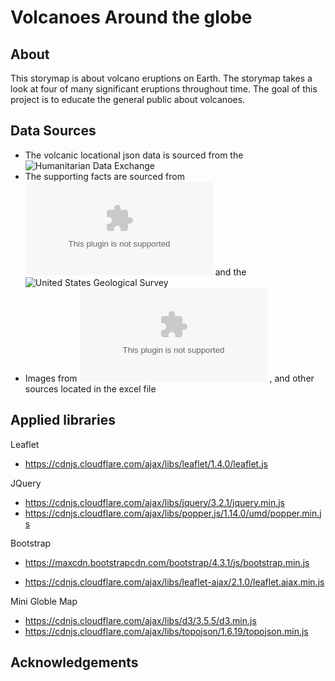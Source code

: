 # Volcanoes Around the globe
## About
This storymap is about volcano eruptions on Earth. The storymap takes a look at four of many significant eruptions throughout time.
The goal of this project is to educate the general public about volcanoes.

## Data Sources
* The volcanic locational json data is sourced from the ![Humanitarian Data Exchange](https://data.humdata.org/dataset/a60ac839-920d-435a-bf7d-25855602699d/resource/7234d067-2d74-449a-9c61-22ae6d98d928)
* The supporting facts are sourced from ![Live Science](livescience.com) and the ![United States Geological Survey](usgs.gov)
* Images from ![Unsplash](Unsplash.com) , and other sources located in the excel file


## Applied libraries

Leaflet
* https://cdnjs.cloudflare.com/ajax/libs/leaflet/1.4.0/leaflet.js

JQuery
* https://cdnjs.cloudflare.com/ajax/libs/jquery/3.2.1/jquery.min.js
* https://cdnjs.cloudflare.com/ajax/libs/popper.js/1.14.0/umd/popper.min.js

Bootstrap
* https://maxcdn.bootstrapcdn.com/bootstrap/4.3.1/js/bootstrap.min.js
<!--leaflet.ajax for asynchronously adding geojson data-->
* https://cdnjs.cloudflare.com/ajax/libs/leaflet-ajax/2.1.0/leaflet.ajax.min.js

Mini Globle Map
* https://cdnjs.cloudflare.com/ajax/libs/d3/3.5.5/d3.min.js
* https://cdnjs.cloudflare.com/ajax/libs/topojson/1.6.19/topojson.min.js


## Acknowledgements
